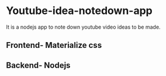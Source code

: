 # Youtube-idea-notedown-app
It is a nodejs app to note down youtube video ideas to be made.
## Frontend- Materialize css
## Backend- Nodejs
